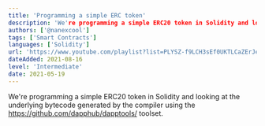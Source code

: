 ```yaml
---
title: 'Programming a simple ERC token'
description: 'We're programming a simple ERC20 token in Solidity and looking at the underlying bytecode generated by the compiler using the DappHub toolset.'
authors: ['@nanexcool']
tags: ['Smart Contracts']
languages: ['Solidity']
url: 'https://www.youtube.com/playlist?list=PLYSZ-f9LCH3sEf0UKTLCaZErJeQtK7GCD'
dateAdded: 2021-08-16
level: 'Intermediate'
date: 2021-05-19
---
```


We're programming a simple ERC20 token in Solidity and looking at the underlying bytecode generated by the compiler using the https://github.com/dapphub/dapptools/ toolset.